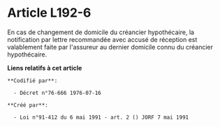 # Article L192-6

En cas de changement de domicile du créancier hypothécaire, la notification par lettre recommandée avec accusé de réception
est valablement faite par l'assureur au dernier domicile connu du créancier hypothécaire.

**Liens relatifs à cet article**

	**Codifié par**:

	  - Décret n°76-666 1976-07-16

	**Créé par**:

	  - Loi n°91-412 du 6 mai 1991 - art. 2 () JORF 7 mai 1991
